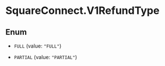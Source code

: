 # SquareConnect.V1RefundType

## Enum


* `FULL` (value: `"FULL"`)

* `PARTIAL` (value: `"PARTIAL"`)


